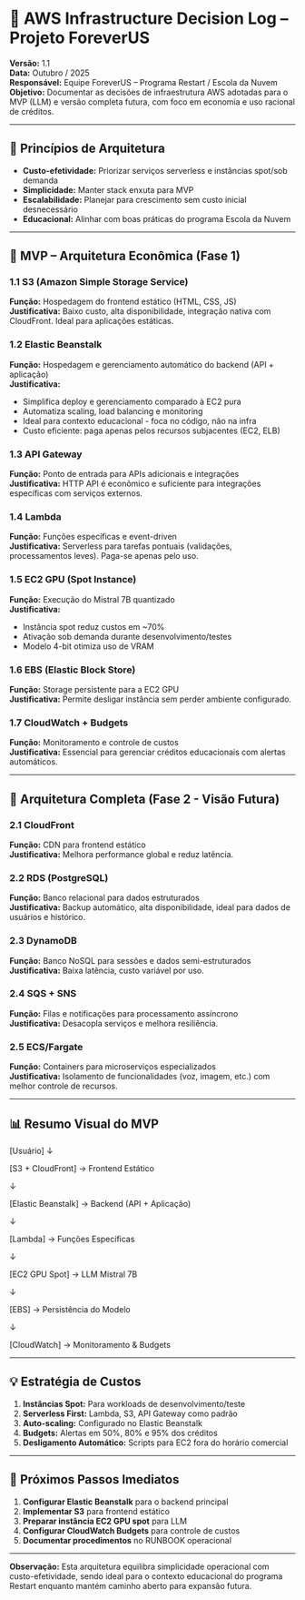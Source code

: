 # 🧠 AWS Infrastructure Decision Log – Projeto ForeverUS

**Versão:** 1.1  
**Data:** Outubro / 2025  
**Responsável:** Equipe ForeverUS – Programa Restart / Escola da Nuvem  
**Objetivo:** Documentar as decisões de infraestrutura AWS adotadas para o MVP (LLM) e versão completa futura, com foco em economia e uso racional de créditos.

---

## 🎯 Princípios de Arquitetura

- **Custo-efetividade:** Priorizar serviços serverless e instâncias spot/sob demanda
- **Simplicidade:** Manter stack enxuta para MVP
- **Escalabilidade:** Planejar para crescimento sem custo inicial desnecessário
- **Educacional:** Alinhar com boas práticas do programa Escola da Nuvem

---

## 🔹 MVP – Arquitetura Econômica (Fase 1)

### 1.1 **S3 (Amazon Simple Storage Service)**
**Função:** Hospedagem do frontend estático (HTML, CSS, JS)  
**Justificativa:** Baixo custo, alta disponibilidade, integração nativa com CloudFront. Ideal para aplicações estáticas.

### 1.2 **Elastic Beanstalk**
**Função:** Hospedagem e gerenciamento automático do backend (API + aplicação)  
**Justificativa:** 
- Simplifica deploy e gerenciamento comparado à EC2 pura
- Automatiza scaling, load balancing e monitoring
- Ideal para contexto educacional - foca no código, não na infra
- Custo eficiente: paga apenas pelos recursos subjacentes (EC2, ELB)

### 1.3 **API Gateway** 
**Função:** Ponto de entrada para APIs adicionais e integrações  
**Justificativa:** HTTP API é econômico e suficiente para integrações específicas com serviços externos.

### 1.4 **Lambda**
**Função:** Funções específicas e event-driven  
**Justificativa:** Serverless para tarefas pontuais (validações, processamentos leves). Paga-se apenas pelo uso.

### 1.5 **EC2 GPU (Spot Instance)**
**Função:** Execução do Mistral 7B quantizado  
**Justificativa:** 
- Instância spot reduz custos em ~70%
- Ativação sob demanda durante desenvolvimento/testes
- Modelo 4-bit otimiza uso de VRAM

### 1.6 **EBS (Elastic Block Store)**
**Função:** Storage persistente para a EC2 GPU  
**Justificativa:** Permite desligar instância sem perder ambiente configurado.

### 1.7 **CloudWatch + Budgets**
**Função:** Monitoramento e controle de custos  
**Justificativa:** Essencial para gerenciar créditos educacionais com alertas automáticos.

---

## 🔸 Arquitetura Completa (Fase 2 - Visão Futura)

### 2.1 **CloudFront**
**Função:** CDN para frontend estático  
**Justificativa:** Melhora performance global e reduz latência.

### 2.2 **RDS (PostgreSQL)**
**Função:** Banco relacional para dados estruturados  
**Justificativa:** Backup automático, alta disponibilidade, ideal para dados de usuários e histórico.

### 2.3 **DynamoDB**
**Função:** Banco NoSQL para sessões e dados semi-estruturados  
**Justificativa:** Baixa latência, custo variável por uso.

### 2.4 **SQS + SNS**
**Função:** Filas e notificações para processamento assíncrono  
**Justificativa:** Desacopla serviços e melhora resiliência.

### 2.5 **ECS/Fargate**
**Função:** Containers para microserviços especializados  
**Justificativa:** Isolamento de funcionalidades (voz, imagem, etc.) com melhor controle de recursos.

---

## 📊 Resumo Visual do MVP

[Usuário]
↓

[S3 + CloudFront] → Frontend Estático

↓

[Elastic Beanstalk] → Backend (API + Aplicação)

↓

[Lambda] → Funções Específicas

↓

[EC2 GPU Spot] → LLM Mistral 7B

↓

[EBS] → Persistência do Modelo

↓

[CloudWatch] → Monitoramento & Budgets


---

## 💡 Estratégia de Custos

1. **Instâncias Spot:** Para workloads de desenvolvimento/teste
2. **Serverless First:** Lambda, S3, API Gateway como padrão
3. **Auto-scaling:** Configurado no Elastic Beanstalk
4. **Budgets:** Alertas em 50%, 80% e 95% dos créditos
5. **Desligamento Automático:** Scripts para EC2 fora do horário comercial

---

## 🚀 Próximos Passos Imediatos

1. **Configurar Elastic Beanstalk** para o backend principal
2. **Implementar S3** para frontend estático  
3. **Preparar instância EC2 GPU spot** para LLM
4. **Configurar CloudWatch Budgets** para controle de custos
5. **Documentar procedimentos** no RUNBOOK operacional

---

**Observação:** Esta arquitetura equilibra simplicidade operacional com custo-efetividade, sendo ideal para o contexto educacional do programa Restart enquanto mantém caminho aberto para expansão futura.

